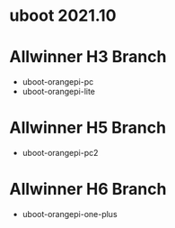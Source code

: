 # uboot 2021.10

# Allwinner H3 Branch
 - uboot-orangepi-pc
 - uboot-orangepi-lite

# Allwinner H5 Branch
 - uboot-orangepi-pc2

# Allwinner H6 Branch
 - uboot-orangepi-one-plus
